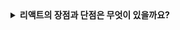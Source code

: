 <details>
  <summary><strong>리액트의 장점과 단점은 무엇이 있을까요?</strong></summary>

<br>

## 리액트의 장점
#### 1. Virtual DOM (가상 DOM)을 활용한 렌더링 최적화
- 모든 상태 변화가 일어나면 컴포넌트 단위로 리렌더링을 트리거하고, Virtual DOM에서 새로운 UI를 계산한 뒤 diffing 알고리즘으로 실제 DOM과 비교 후 최소한의 변경만 적용합니다.
- Vue도 마찬가지로 가상 DOM을 활용하여 렌더링 최적화할 수 있습니다. 하지만 React와 달리 '반응형'을 적용하여 React보다는 좁은 범위의 렌더링이 가능합니다.

#### 2. 강력한 생태계와 커뮤니티, 기업 친화
- React는 Meta(구 Facebook)에서 개발 및 유지보수 중이며, 글로벌 대규모 서비스에서 검증된 사례가 많습니다. 관련 라이브러리(React Router, Redux, Next.js 등)와 생태계가 방대합니다.
- Vue에 비해 Typescript와의 결합이 좋습니다. 기업들에서 Typescript를 선택하며 React나 Next.js를 선택하는 사례가 많습니다.
- CSR, SSR, SSG까지 적용 가능합니다.
- Vue 역시 Nuxt를 통해 CSR, SSR, SSG를 적용할 수 있으며, Typescript 결합을 강화했습니다. 하지만, React에 비해 생태계가 좁고 적용사례가 많지 않습니다.

#### 3. 프로그래밍 우선 언어로 인한 확장성, 안정
- React는 JSX, TSX 문법을 통해 Javascript, Typescript를 통해 로직을 만들고, HTML를 구성합니다. 이는 '로직'이 우선인 라이브러리이기 떄문입니다. 따라서 확장성, 안정성, 유연성 면에서 좋습니다.
- Vue는 템플릿 기반의 프레임워크이고, 초기 러닝곡선은 낮은 편이고, HTML에 친화적이라 생산성이 좋습니다.
  
</details>
